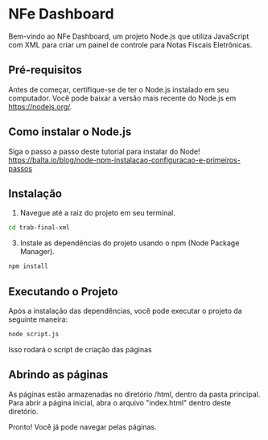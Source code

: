 # NFe Dashboard

Bem-vindo ao NFe Dashboard, um projeto Node.js que utiliza JavaScript com XML para criar um painel de controle para Notas Fiscais Eletrônicas.

## Pré-requisitos

Antes de começar, certifique-se de ter o Node.js instalado em seu computador. Você pode baixar a versão mais recente do Node.js em https://nodejs.org/.

## Como instalar o Node.js
Siga o passo a passo deste tutorial para instalar do Node!
https://balta.io/blog/node-npm-instalacao-configuracao-e-primeiros-passos

## Instalação

1. Navegue até a raiz do projeto em seu terminal.

```bash
cd trab-final-xml
```

3. Instale as dependências do projeto usando o npm (Node Package Manager).

```bash
npm install
```

## Executando o Projeto

Após a instalação das dependências, você pode executar o projeto da seguinte maneira:

```bash
node script.js
```

Isso rodará o script de criação das páginas

## Abrindo as páginas
As páginas estão armazenadas no diretório /html, dentro da pasta principal.
Para abrir a página inicial, abra o arquivo "index.html" dentro deste diretório.

Pronto! Você já pode navegar pelas páginas.
